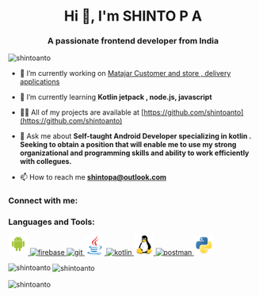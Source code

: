 <h1 align="center">Hi 👋, I'm SHINTO P A</h1>
<h3 align="center">A passionate frontend developer from India</h3>

<p align="left"> <img src="https://komarev.com/ghpvc/?username=shintoanto&label=Profile%20views&color=0e75b6&style=flat" alt="shintoanto" /> </p>

- 🔭 I’m currently working on [Matajar Customer and store , delivery applications](https://play.google.com/store/apps/details?id=com.matajarbynesto.customer&hl=en&gl=US)

- 🌱 I’m currently learning **Kotlin jetpack , node.js, javascript**

- 👨‍💻 All of my projects are available at [https://github.com/shintoanto](https://github.com/shintoanto)

- 💬 Ask me about **Self-taught Android Developer specializing in kotlin . Seeking to obtain a position that will enable me to use my strong organizational and programming skills and ability to work efficiently with collegues.**

- 📫 How to reach me **shintopa@outlook.com**

<h3 align="left">Connect with me:</h3>
<p align="left">
</p>

<h3 align="left">Languages and Tools:</h3>
<p align="left"> <a href="https://developer.android.com" target="_blank" rel="noreferrer"> <img src="https://raw.githubusercontent.com/devicons/devicon/master/icons/android/android-original-wordmark.svg" alt="android" width="40" height="40"/> </a> <a href="https://firebase.google.com/" target="_blank" rel="noreferrer"> <img src="https://www.vectorlogo.zone/logos/firebase/firebase-icon.svg" alt="firebase" width="40" height="40"/> </a> <a href="https://git-scm.com/" target="_blank" rel="noreferrer"> <img src="https://www.vectorlogo.zone/logos/git-scm/git-scm-icon.svg" alt="git" width="40" height="40"/> </a> <a href="https://www.java.com" target="_blank" rel="noreferrer"> <img src="https://raw.githubusercontent.com/devicons/devicon/master/icons/java/java-original.svg" alt="java" width="40" height="40"/> </a> <a href="https://kotlinlang.org" target="_blank" rel="noreferrer"> <img src="https://www.vectorlogo.zone/logos/kotlinlang/kotlinlang-icon.svg" alt="kotlin" width="40" height="40"/> </a> <a href="https://www.linux.org/" target="_blank" rel="noreferrer"> <img src="https://raw.githubusercontent.com/devicons/devicon/master/icons/linux/linux-original.svg" alt="linux" width="40" height="40"/> </a> <a href="https://postman.com" target="_blank" rel="noreferrer"> <img src="https://www.vectorlogo.zone/logos/getpostman/getpostman-icon.svg" alt="postman" width="40" height="40"/> </a> <a href="https://www.python.org" target="_blank" rel="noreferrer"> <img src="https://raw.githubusercontent.com/devicons/devicon/master/icons/python/python-original.svg" alt="python" width="40" height="40"/> </a> </p>

<p><img align="left" src="https://github-readme-stats.vercel.app/api/top-langs?username=shintoanto&show_icons=true&locale=en&layout=compact" alt="shintoanto" /></p>

<p>&nbsp;<img align="center" src="https://github-readme-stats.vercel.app/api?username=shintoanto&show_icons=true&locale=en" alt="shintoanto" /></p>

<p><img align="center" src="https://github-readme-streak-stats.herokuapp.com/?user=shintoanto&" alt="shintoanto" /></p>
